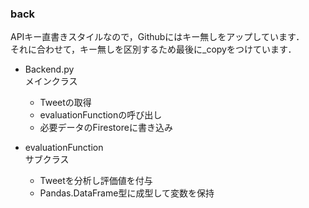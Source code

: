 ### back
APIキー直書きスタイルなので，Githubにはキー無しをアップしています．<br>
それに合わせて，キー無しを区別するため最後に_copyをつけています．<br>

- Backend.py<br>
メインクラス
  * Tweetの取得
  * evaluationFunctionの呼び出し
  * 必要データのFirestoreに書き込み

- evaluationFunction<br>
サブクラス
  * Tweetを分析し評価値を付与
  * Pandas.DataFrame型に成型して変数を保持
